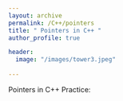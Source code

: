 ```yaml
---
layout: archive
permalink: /C++/pointers
title: " Pointers in C++ "
author_profile: true

header:
  image: "/images/tower3.jpeg"
  
---
```


Pointers in C++ Practice:

